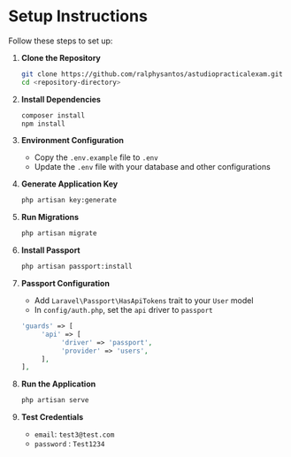 # Setup Instructions

Follow these steps to set up:

1. **Clone the Repository**
    ```bash
    git clone https://github.com/ralphysantos/astudiopracticalexam.git
    cd <repository-directory>
    ```

2. **Install Dependencies**
    ```bash
    composer install
    npm install
    ```

3. **Environment Configuration**
    - Copy the `.env.example` file to `.env`
    - Update the `.env` file with your database and other configurations

4. **Generate Application Key**
    ```bash
    php artisan key:generate
    ```

5. **Run Migrations**
    ```bash
    php artisan migrate
    ```

6. **Install Passport**
    ```bash
    php artisan passport:install
    ```

7. **Passport Configuration**
    - Add `Laravel\Passport\HasApiTokens` trait to your `User` model
    - In `config/auth.php`, set the `api` driver to `passport`
    ```php
    'guards' => [
         'api' => [
              'driver' => 'passport',
              'provider' => 'users',
         ],
    ],
    ```

8. **Run the Application**
    ```bash
    php artisan serve
    ```

9. **Test Credentials**
    - `email`: `test3@test.com`
    - `password` : `Test1234`